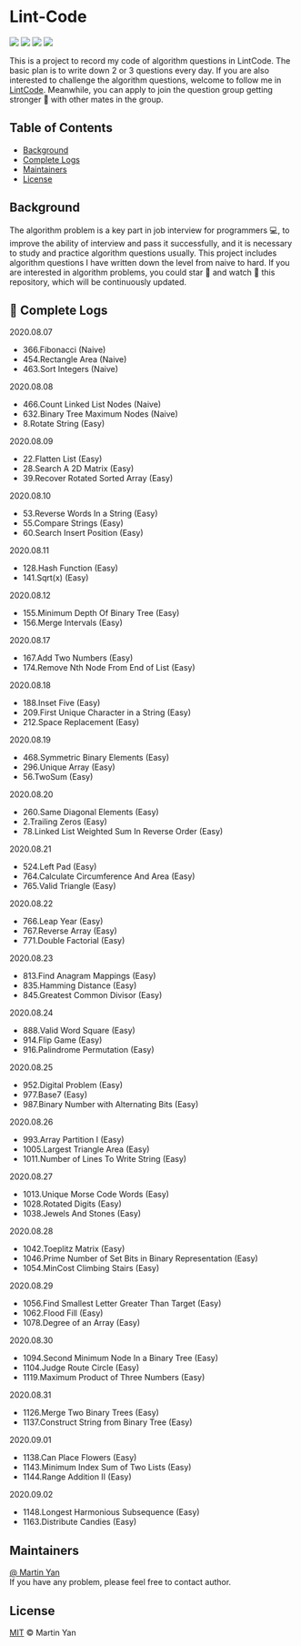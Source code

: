 # Lint-Code
<p>
    <img src="https://img.shields.io/badge/language-Python-blue.svg" />
    <img src="https://img.shields.io/github/license/MartinYan623/Lint-Code" />
    <img src="https://img.shields.io/github/commit-activity/m/MartinYan623/Lint-Code" />
    <a href="https://www.lintcode.com/user/Martin_Yan"><img src="https://img.shields.io/badge/contact-LintCode-green" /></a>
</p>

This is a project to record my code of algorithm questions in LintCode. The basic plan is to write down 2 or 3 questions every day.
If you are also interested to challenge the algorithm questions, welcome to follow me in [LintCode](https://www.lintcode.com/user/Martin_Yan).
Meanwhile, you can apply to join the question group getting stronger 💪 with other mates in the group.

## Table of Contents
- <a href='#Background'>Background</a>
- <a href='#Complete Logs'>Complete Logs</a>
- <a href='#Maintainers'>Maintainers</a>
- <a href='#License'>License</a>

## <a name='Background'>Background</a>
The algorithm problem is a key part in job interview for programmers 💻, to improve the ability of interview and pass it successfully,
and it is necessary to study and practice algorithm questions usually.
This project includes algorithm questions I have written down the level from naive to hard.
If you are interested in algorithm problems, you could star 🌟 and watch 👀 this repository, which will be continuously updated.


## 🔖 <a name ='Complete Logs'>Complete Logs</a>

2020.08.07

- 366.Fibonacci (Naive)
- 454.Rectangle Area (Naive)
- 463.Sort Integers (Naive)

2020.08.08

- 466.Count Linked List Nodes (Naive)
- 632.Binary Tree Maximum Nodes (Naive)
- 8.Rotate String (Easy)

2020.08.09

- 22.Flatten List (Easy)
- 28.Search A 2D Matrix (Easy)
- 39.Recover Rotated Sorted Array (Easy)

2020.08.10

- 53.Reverse Words In a String (Easy)
- 55.Compare Strings (Easy)
- 60.Search Insert Position (Easy)

2020.08.11

- 128.Hash Function (Easy)
- 141.Sqrt(x) (Easy)

2020.08.12

- 155.Minimum Depth Of Binary Tree (Easy)
- 156.Merge Intervals (Easy)

2020.08.17

- 167.Add Two Numbers (Easy)
- 174.Remove Nth Node From End of List (Easy)

2020.08.18

- 188.Inset Five (Easy)
- 209.First Unique Character in a String (Easy)
- 212.Space Replacement (Easy)

2020.08.19

- 468.Symmetric Binary Elements (Easy)
- 296.Unique Array (Easy)
- 56.TwoSum (Easy)

2020.08.20

- 260.Same Diagonal Elements (Easy)
- 2.Trailing Zeros (Easy)
- 78.Linked List Weighted Sum In Reverse Order (Easy)

2020.08.21

- 524.Left Pad (Easy)
- 764.Calculate Circumference And Area (Easy)
- 765.Valid Triangle (Easy)

2020.08.22

- 766.Leap Year (Easy)
- 767.Reverse Array (Easy)
- 771.Double Factorial (Easy)

2020.08.23

- 813.Find Anagram Mappings (Easy)
- 835.Hamming Distance (Easy)
- 845.Greatest Common Divisor (Easy)

2020.08.24

- 888.Valid Word Square (Easy)
- 914.Flip Game (Easy)
- 916.Palindrome Permutation (Easy)

2020.08.25

- 952.Digital Problem (Easy)
- 977.Base7 (Easy)
- 987.Binary Number with Alternating Bits (Easy)

2020.08.26

- 993.Array Partition I (Easy)
- 1005.Largest Triangle Area (Easy)
- 1011.Number of Lines To Write String (Easy)

2020.08.27

- 1013.Unique Morse Code Words (Easy)
- 1028.Rotated Digits (Easy)
- 1038.Jewels And Stones (Easy)

2020.08.28

- 1042.Toeplitz Matrix (Easy)
- 1046.Prime Number of Set Bits in Binary Representation (Easy)
- 1054.MinCost Climbing Stairs (Easy)

2020.08.29

- 1056.Find Smallest Letter Greater Than Target (Easy)
- 1062.Flood Fill (Easy)
- 1078.Degree of an Array (Easy)

2020.08.30

- 1094.Second Minimum Node In a Binary Tree (Easy)
- 1104.Judge Route Circle (Easy)
- 1119.Maximum Product of Three Numbers (Easy)

2020.08.31

- 1126.Merge Two Binary Trees (Easy)
- 1137.Construct String from Binary Tree (Easy)

2020.09.01

- 1138.Can Place Flowers (Easy)
- 1143.Minimum Index Sum of Two Lists (Easy)
- 1144.Range Addition II (Easy)

2020.09.02
- 1148.Longest Harmonious Subsequence (Easy)
- 1163.Distribute Candies (Easy)

## <a name='Maintainers'>Maintainers</a>
[@ Martin Yan](https://github.com/MartinYan623)<br />
If you have any problem, please feel free to contact author.

## <a name='License'>License</a>
[MIT](https://github.com/MartinYan623/Lint-Code/blob/master/LICENSE) © Martin Yan